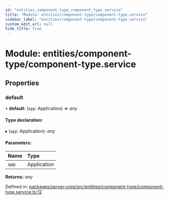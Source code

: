```yaml
---
id: "entities_component_type_component_type_service"
title: "Module: entities/component-type/component-type.service"
sidebar_label: "entities/component-type/component-type.service"
custom_edit_url: null
hide_title: true
---
```


# Module: entities/component-type/component-type.service

## Properties

### default

• **default**: (`app`: Application) => *any*

#### Type declaration:

▸ (`app`: Application): *any*

#### Parameters:

Name | Type |
:------ | :------ |
`app` | Application |

**Returns:** *any*

Defined in: [packages/server-core/src/entities/component-type/component-type.service.ts:12](https://github.com/xr3ngine/xr3ngine/blob/77d12cea0/packages/server-core/src/entities/component-type/component-type.service.ts#L12)
